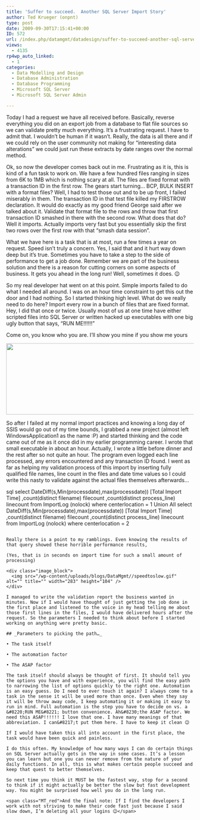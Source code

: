 ```yaml
---
title: 'Suffer to succeed.  Another SQL Server Import Story'
author: Ted Krueger (onpnt)
type: post
date: 2009-09-30T17:15:41+00:00
ID: 572
url: /index.php/datamgmt/datadesign/suffer-to-succeed-another-sql-server-imp/
views:
  - 4135
rp4wp_auto_linked:
  - 1
categories:
  - Data Modelling and Design
  - Database Administration
  - Database Programming
  - Microsoft SQL Server
  - Microsoft SQL Server Admin

---
```

Today I had a request we have all received before. Basically, reverse everything you did on an export job from a database to flat file sources so we can validate pretty much everything. It’s a frustrating request. I have to admit that. I wouldn’t be human if it wasn’t. Really, the data is all there and if we could rely on the user community not making for “interesting data alterations” we could just run these extracts by date ranges over the normal method.

Ok, so now the developer comes back out in me. Frustrating as it is, this is kind of a fun task to work on. We have a few hundred files ranging in sizes from 6K to 1MB which is nothing scary at all. The files are fixed format with a transaction ID in the first row. The gears start turning… BCP, BULK INSERT with a format files? Well, I had to test those out and to be up front, I failed miserably in them. The transaction ID in that test file killed my FIRSTROW declaration. It would do exactly as my good friend George said after we talked about it. Validate that format file to the rows and throw that first transaction ID smashed in there with the second row. What does that do? Well it imports. Actually imports very fast but you essentially skip the first two rows over the first row with that “smash data session”. 

What we have here is a task that is at most, run a few times a year on request. Speed isn’t truly a concern. Yes, I said that and it hurt way down deep but it’s true. Sometimes you have to take a step to the side of performance to get a job done. Remember we are part of the business solution and there is a reason for cutting corners on some aspects of business. It gets you ahead in the long run! Well, sometimes it does. 😉

So my real developer hat went on at this point. Simple imports failed to do what I needed all around. I was on an hour time constraint to get this out the door and I had nothing. So I started thinking high level. What do we really need to do here? Import every row in a bunch of files that are fixed format. Hey, I did that once or twice. Usually most of us at one time have either scripted files into SQL Server or written hacked up executables with one big ugly button that says, &#8220;RUN ME!!!!!!&#8221;

Come on, you know who you are. I&#8217;ll show you mine if you show me yours

<div class="image_block">
  <img src="/wp-content/uploads/blogs/DataMgmt//runme.gif" alt="" title="" width="527" height="191" />
</div>

So after I failed at my normal import practices and knowing a long day of SSIS would go out of my time bounds, I grabbed a new project (almost left WindowsApplication1 as the name :P) and started thinking and the code came out of me as it once did in my earlier programming career. I wrote that small executable in about an hour. Actually, I wrote a little before dinner and the rest after so not quite an hour. The program even logged each line processed, any errors encountered and any transaction ID found. I went as far as helping my validation process of this import by inserting fully qualified file names, line count in the files and date time values so I could write this nasty to validate against the actual files themselves afterwards&#8230;

sql
select 
	DateDiff(s,Min(processdate),max(processdate)) [Total Import Time]
	,count(distinct filename) filecount
	,count(distinct process_line) linecount
from ImportLog (nolock)
where centerlocation = 1
Union All
select 
	DateDiff(s,Min(processdate),max(processdate)) [Total Import Time]
	,count(distinct filename) filecount
	,count(distinct process_line) linecount
from ImportLog (nolock)
where centerlocation = 2
```

Really there is a point to my ramblings. Even knowing the results of that query showed these horrible performance results,
  
(Yes, that is in seconds on import time for such a small amount of processing)

<div class="image_block">
  <img src="/wp-content/uploads/blogs/DataMgmt//speedtoslow.gif" alt="" title="" width="283" height="104" />
</div>

I managed to write the validation report the business wanted in minutes. Now if I would have thought of just getting the job done in the first place and listened to the voice in my head telling me about those first lines in the files, I would have delivered hours after the request. So the parameters I needed to think about before I started working on anything were pretty basic.

## _Parameters to picking the path…_

• The task itself
  
• The automation factor
  
• The ASAP factor

The task itself should always be thought of first. It should tell you the options you have and with experience, you will find the easy path to narrowing the list of options quickly to the right one. Automation is an easy guess. Do I need to ever touch it again? I always come to a task in the sense it will be used more than once. Even when they say it will be throw away code, I keep automating it or making it easy to run in mind. Full automation is the step you have to decide on vs. a &#8220;RUN ME&#8221; button convenience. Ah&#8230;the ASAP factor. We need this ASAP!!!!!! I love that one. I have many meanings of that abbreviation. I can&#8217;t put them here. I have to keep it clean 😉 

If I would have taken this all into account in the first place, the task would have been quick and painless. 

I do this often. My knowledge of how many ways I can do certain things on SQL Server actually gets in the way in some cases. It’s a lesson you can learn but one you can never remove from the nature of your daily functions. In all, this is what makes certain people succeed and keep that quest to better themselves. 

So next time you think it MUST be the fastest way, stop for a second to think if it might actually be better the slow but fast development way. You might be surprised how well you do in the long run.

<span class="MT_red">And the final note: If I find the developers I work with not striving to make their code fast just because I said slow down, I’m deleting all your logins 😉</span>